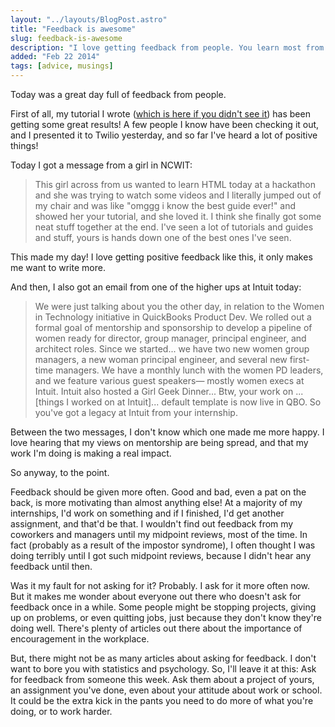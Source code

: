 ```yaml
---
layout: "../layouts/BlogPost.astro"
title: "Feedback is awesome"
slug: feedback-is-awesome
description: "I love getting feedback from people. You learn most from it."
added: "Feb 22 2014"
tags: [advice, musings]
---
```


Today was a great day full of feedback from people.

First of all, my tutorial I wrote ([which is here if you didn't see it](http://cassidoo.github.io/html/css/tutorial/2014/02/10/html-css-tutorial.html)) has been getting some great results!
A few people I know have been checking it out, and I presented it to Twilio yesterday, and so far I've heard a lot of positive things!

Today I got a message from a girl in NCWIT:

> This girl across from us wanted to learn HTML today at a hackathon and she was trying to watch some videos and I literally jumped out of my chair and was like "omggg i know the best guide ever!" and showed her your tutorial, and she loved it. I think she finally got some neat stuff together at the end.
> I've seen a lot of tutorials and guides and stuff, yours is hands down one of the best ones I've seen.

This made my day! I love getting positive feedback like this, it only makes me want to write more.

And then, I also got an email from one of the higher ups at Intuit today:

> We were just talking about you the other day, in relation to the Women in Technology initiative in QuickBooks Product Dev. We rolled out a formal goal of mentorship and sponsorship to develop a pipeline of women ready for director, group manager, principal engineer, and architect roles. Since we started... we have two new women group managers, a new woman principal engineer, and several new first-time managers. We have a monthly lunch with the women PD leaders, and we feature various guest speakers— mostly women execs at Intuit. Intuit also hosted a Girl Geek Dinner...
> Btw, your work on ...[things I worked on at Intuit]... default template is now live in QBO. So you've got a legacy at Intuit from your internship.

Between the two messages, I don't know which one made me more happy. I love hearing that my views on mentorship are being spread, and that my work I'm doing is making a real impact.

So anyway, to the point.

Feedback should be given more often. Good and bad, even a pat on the back, is more motivating than almost anything else! At a majority of my internships, I'd work on something and if I finished, I'd get another assignment, and that'd be that.
I wouldn't find out feedback from my coworkers and managers until my midpoint reviews, most of the time.
In fact (probably as a result of the impostor syndrome), I often thought I was doing terribly until I got such midpoint reviews, because I didn't hear any feedback until then.

Was it my fault for not asking for it? Probably. I ask for it more often now. But it makes me wonder about everyone out there who doesn't ask for feedback once in a while.
Some people might be stopping projects, giving up on problems, or even quitting jobs, just because they don't know they're doing well. There's plenty of articles out there about the importance of encouragement in the workplace.

But, there might not be as many articles about asking for feedback. I don't want to bore you with statistics and psychology. So, I'll leave it at this: Ask for feedback from someone this week.
Ask them about a project of yours, an assignment you've done, even about your attitude about work or school. It could be the extra kick in the pants you need to do more of what you're doing, or to work harder.

